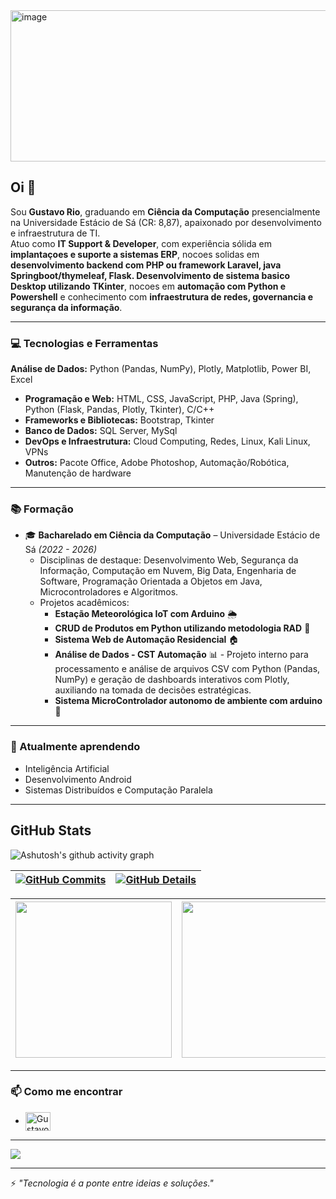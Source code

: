 <img width="800" height="242" alt="image" src="https://github.com/user-attachments/assets/77f339ff-fe22-435e-86f2-bfabd83cef1e" />

## Oi 👋

Sou **Gustavo Rio**, graduando em **Ciência da Computação** presencialmente na Universidade Estácio de Sá (CR: 8,87), apaixonado por desenvolvimento e infraestrutura de TI.  
Atuo como **IT Support & Developer**, com experiência sólida em **implantaçoes e suporte a sistemas ERP**, nocoes solidas em **desenvolvimento backend com PHP ou framework Laravel, java Springboot/thymeleaf, Flask. Desenvolvimento de sistema basico Desktop utilizando TKinter**, nocoes em **automação com Python e Powershell** e conhecimento com **infraestrutura de redes, governancia e segurança da informação**.

---

### 💻 Tecnologias e Ferramentas
**Análise de Dados:** Python (Pandas, NumPy), Plotly, Matplotlib, Power BI, Excel
- **Programação e Web:** HTML, CSS, JavaScript, PHP, Java (Spring), Python (Flask, Pandas, Plotly, Tkinter), C/C++
- **Frameworks e Bibliotecas:** Bootstrap, Tkinter
- **Banco de Dados:** SQL Server, MySql
- **DevOps e Infraestrutura:** Cloud Computing, Redes, Linux, Kali Linux, VPNs
- **Outros:** Pacote Office, Adobe Photoshop, Automação/Robótica, Manutenção de hardware

---

### 📚 Formação
- 🎓 **Bacharelado em Ciência da Computação** – Universidade Estácio de Sá *(2022 - 2026)*
  - Disciplinas de destaque: Desenvolvimento Web, Segurança da Informação, Computação em Nuvem, Big Data, Engenharia de Software, Programação Orientada a Objetos em Java, Microcontroladores e Algoritmos.
  - Projetos acadêmicos:  
    - **Estação Meteorológica IoT com Arduino** 🌦️  
    - **CRUD de Produtos em Python utilizando metodologia RAD** 🐍  
    - **Sistema Web de Automação Residencial** 🏠  
    - **Análise de Dados - CST Automação** 📊 - Projeto interno para processamento e análise de arquivos CSV com Python (Pandas, NumPy) e geração de dashboards interativos com Plotly, auxiliando na tomada de decisões estratégicas.
    - **Sistema MicroControlador autonomo de ambiente com arduino** 🌱
  

---

### 🌱 Atualmente aprendendo
- Inteligência Artificial  
- Desenvolvimento Android  
- Sistemas Distribuídos e Computação Paralela  
--- 

## GitHub Stats

![Ashutosh's github activity graph](https://github-readme-activity-graph.vercel.app/graph?username=GustavoRio99&bg_color=121214&color=04d361&line=8257e5&point=04d361&area=true&hide_border=true) 

 | [![GitHub Commits](http://github-profile-summary-cards.vercel.app/api/cards/productive-time?username=GustavoRio99&theme=dracula&utcOffset=-3)](https://github.com/vn7n24fzkq/github-profile-summary-cards) | [![GitHub Details](http://github-profile-summary-cards.vercel.app/api/cards/profile-details?username=GustavoRio99&theme=dracula)](https://github.com/vn7n24fzkq/github-profile-summary-cards) |  
 | ----------- | ----------- |

| <img height="250px"  src="https://github-readme-stats.vercel.app/api?username=GustavoRio99&show_icons=true&theme=dracula&include_all_commits=true&count_private=true&title_color=04d361&icon_color=04d361&bg_color=121214&locale=pt-br&text_color=8257e5"/> | <img height="250px"  src="https://github-readme-stats.vercel.app/api/top-langs/?username=GustavoRio99&layout=compact&langs_count=8&theme=onedark&title_color=04d361&bg_color=121214&text_color=8257e5&locale=pt-br"/> | 
 | ----------- | ----------- |


---

### 📫 Como me encontrar
- <a href="https://linkedin.com/in/techgustavorio" target="_blank"><img align="center" src="https://raw.githubusercontent.com/rahuldkjain/github-profile-readme-generator/master/src/images/icons/Social/linked-in-alt.svg" alt="Gustavo Rio" height="30" width="40" /></a>
---

![](https://komarev.com/ghpvc/?username=GustavoRio99&style=for-the-badge)


---


⚡ *"Tecnologia é a ponte entre ideias e soluções."*
